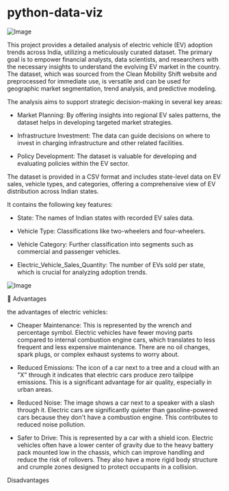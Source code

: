 # python-data-viz

![Image](https://github.com/user-attachments/assets/4fc6fc32-51fd-4a32-b9a6-e4ec5ad5a0fa)




This project provides a detailed analysis of electric vehicle (EV) adoption trends across India, utilizing a meticulously curated dataset. The primary goal is to empower financial analysts, data scientists, and researchers with the necessary insights to understand the evolving EV market in the country. 
The dataset, which was sourced from the Clean Mobility Shift website and preprocessed for immediate use, is versatile and can be used for geographic market segmentation, trend analysis, and predictive modeling.

The analysis aims to support strategic decision-making in several key areas:

 * Market Planning: By offering insights into regional EV sales patterns, the dataset helps in developing targeted market strategies.
   
 * Infrastructure Investment: The data can guide decisions on where to invest in charging infrastructure and other related facilities.
   
 * Policy Development: The dataset is valuable for developing and evaluating policies within the EV sector.


   
The dataset is provided in a CSV format and includes state-level data on EV sales, vehicle types, and categories, offering a comprehensive view of EV distribution across Indian states.

It contains the following key features:

 * State: The names of Indian states with recorded EV sales data.
   
 * Vehicle Type: Classifications like two-wheelers and four-wheelers.
   
 * Vehicle Category: Further classification into segments such as commercial and passenger vehicles.
   
 * Electric_Vehicle_Sales_Quantity: The number of EVs sold per state, which is crucial for analyzing adoption trends.


   
![Image](https://github.com/user-attachments/assets/1b689a46-b7f3-4023-9d6f-8fd8f1624abc)



 Advantages

the advantages of electric vehicles:

 * Cheaper Maintenance: This is represented by the wrench and percentage symbol. Electric vehicles have fewer moving parts compared to internal combustion engine cars, which translates to less frequent and less expensive maintenance. There are no oil changes, spark plugs, or complex exhaust systems to worry about.
   
 * Reduced Emissions: The icon of a car next to a tree and a cloud with an "X" through it indicates that electric cars produce zero tailpipe emissions. This is a significant advantage for air quality, especially in urban areas.
   
 * Reduced Noise: The image shows a car next to a speaker with a slash through it. Electric cars are significantly quieter than gasoline-powered cars because they don't have a combustion engine. This contributes to reduced noise pollution.
   
 * Safer to Drive: This is represented by a car with a shield icon. Electric vehicles often have a lower center of gravity due to the heavy battery pack mounted low in the chassis, which can improve handling and reduce the risk of rollovers. They also have a more rigid body structure and crumple zones designed to protect occupants in a collision.



Disadvantages

